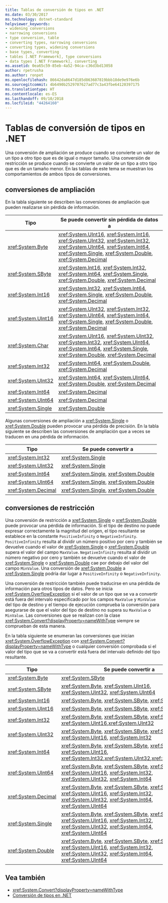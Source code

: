 ```yaml
---
title: Tablas de conversión de tipos en .NET
ms.date: 03/30/2017
ms.technology: dotnet-standard
helpviewer_keywords:
- widening conversions
- narrowing conversions
- type conversion, table
- converting types, narrowing conversions
- converting types, widening conversions
- base types, converting
- tables [.NET Framework], type conversions
- data types [.NET Framework], converting
ms.assetid: 0ea65c59-85eb-4a52-94ca-c36d3bd13058
author: rpetrusha
ms.author: ronpet
ms.openlocfilehash: 86642da8647d185d863607819bbb18de9e976e6b
ms.sourcegitcommit: 4b6490b2529707627ad77c3a43fbe64120397175
ms.translationtype: HT
ms.contentlocale: es-ES
ms.lasthandoff: 09/10/2018
ms.locfileid: "44264160"
---
```

# <a name="type-conversion-tables-in-net"></a>Tablas de conversión de tipos en .NET
Una conversión de ampliación se produce cuando se convierte un valor de un tipo a otro tipo que es de igual o mayor tamaño. Una conversión de restricción se produce cuando se convierte un valor de un tipo a otro tipo que es de un tamaño menor. En las tablas de este tema se muestran los comportamientos de ambos tipos de conversiones.  
  
## <a name="widening-conversions"></a>conversiones de ampliación  
 En la tabla siguiente se describen las conversiones de ampliación que pueden realizarse sin pérdida de información.  
  
|Tipo|Se puede convertir sin pérdida de datos a|  
|----------|-------------------------------------------|  
|<xref:System.Byte>|<xref:System.UInt16>, <xref:System.Int16>, <xref:System.UInt32>, <xref:System.Int32>, <xref:System.UInt64>, <xref:System.Int64>, <xref:System.Single>, <xref:System.Double>, <xref:System.Decimal>|  
|<xref:System.SByte>|<xref:System.Int16>, <xref:System.Int32>, <xref:System.Int64>, <xref:System.Single>, <xref:System.Double>, <xref:System.Decimal>|  
|<xref:System.Int16>|<xref:System.Int32>, <xref:System.Int64>, <xref:System.Single>, <xref:System.Double>, <xref:System.Decimal>|  
|<xref:System.UInt16>|<xref:System.UInt32>, <xref:System.Int32>, <xref:System.UInt64>, <xref:System.Int64>, <xref:System.Single>, <xref:System.Double>, <xref:System.Decimal>|  
|<xref:System.Char>|<xref:System.UInt16>, <xref:System.UInt32>, <xref:System.Int32>, <xref:System.UInt64>, <xref:System.Int64>, <xref:System.Single>, <xref:System.Double>, <xref:System.Decimal>|  
|<xref:System.Int32>|<xref:System.Int64>, <xref:System.Double>, <xref:System.Decimal>|  
|<xref:System.UInt32>|<xref:System.Int64>, <xref:System.UInt64>, <xref:System.Double>, <xref:System.Decimal>|  
|<xref:System.Int64>|<xref:System.Decimal>|  
|<xref:System.UInt64>|<xref:System.Decimal>|  
|<xref:System.Single>|<xref:System.Double>|  
  
 Algunas conversiones de ampliación a <xref:System.Single> o <xref:System.Double> pueden provocar una pérdida de precisión. En la tabla siguiente se describen las conversiones de ampliación que a veces se traducen en una pérdida de información.  
  
|Tipo|Se puede convertir a|  
|----------|-------------------------|  
|<xref:System.Int32>|<xref:System.Single>|  
|<xref:System.UInt32>|<xref:System.Single>|  
|<xref:System.Int64>|<xref:System.Single>, <xref:System.Double>|  
|<xref:System.UInt64>|<xref:System.Single>, <xref:System.Double>|  
|<xref:System.Decimal>|<xref:System.Single>, <xref:System.Double>|  
  
## <a name="narrowing-conversions"></a>conversiones de restricción  
 Una conversión de restricción a <xref:System.Single> o <xref:System.Double> puede provocar una pérdida de información. Si el tipo de destino no puede expresar correctamente la magnitud del origen, el tipo resultante se establece en la constante `PositiveInfinity` o `NegativeInfinity`. `PositiveInfinity` resulta al dividir un número positivo por cero y también se devuelve cuando el valor de <xref:System.Single> o <xref:System.Double> supera el valor del campo `MaxValue`. `NegativeInfinity` resulta al dividir un número negativo por cero y también se devuelve cuando el valor de <xref:System.Single> o <xref:System.Double> cae por debajo del valor del campo `MinValue`. Una conversión de <xref:System.Double> a <xref:System.Single> podría dar lugar a `PositiveInfinity` o `NegativeInfinity`.  
  
 Una conversión de restricción también puede traducirse en una pérdida de información para otros tipos de datos. Pero se inicia <xref:System.OverflowException> si el valor de un tipo que se va a convertir está fuera del intervalo especificado por los campos `MaxValue` y `MinValue` del tipo de destino y el tiempo de ejecución comprueba la conversión para asegurarse de que el valor del tipo de destino no supera su `MaxValue` o `MinValue`. Las conversiones que se realizan con la clase <xref:System.Convert?displayProperty=nameWithType> siempre se comprueban de esta manera.  
  
 En la tabla siguiente se enumeran las conversiones que inician <xref:System.OverflowException> con <xref:System.Convert?displayProperty=nameWithType> o cualquier conversión comprobada si el valor del tipo que se va a convertir está fuera del intervalo definido del tipo resultante.  
  
|Tipo|Se puede convertir a|  
|----------|-------------------------|  
|<xref:System.Byte>|<xref:System.SByte>|  
|<xref:System.SByte>|<xref:System.Byte>, <xref:System.UInt16>, <xref:System.UInt32>, <xref:System.UInt64>|  
|<xref:System.Int16>|<xref:System.Byte>, <xref:System.SByte>, <xref:System.UInt16>|  
|<xref:System.UInt16>|<xref:System.Byte>, <xref:System.SByte>, <xref:System.Int16>|  
|<xref:System.Int32>|<xref:System.Byte>, <xref:System.SByte>, <xref:System.Int16>, <xref:System.UInt16>,<xref:System.UInt32>|  
|<xref:System.UInt32>|<xref:System.Byte>, <xref:System.SByte>, <xref:System.Int16>, <xref:System.UInt16>, <xref:System.Int32>|  
|<xref:System.Int64>|<xref:System.Byte>, <xref:System.SByte>, <xref:System.Int16>, <xref:System.UInt16>, <xref:System.Int32>,<xref:System.UInt32>,<xref:System.UInt64>|  
|<xref:System.UInt64>|<xref:System.Byte>, <xref:System.SByte>, <xref:System.Int16>, <xref:System.UInt16>, <xref:System.Int32>, <xref:System.UInt32>, <xref:System.Int64>|  
|<xref:System.Decimal>|<xref:System.Byte>, <xref:System.SByte>, <xref:System.Int16>, <xref:System.UInt16>, <xref:System.Int32>, <xref:System.UInt32>, <xref:System.Int64>, <xref:System.UInt64>|  
|<xref:System.Single>|<xref:System.Byte>, <xref:System.SByte>, <xref:System.Int16>, <xref:System.UInt16>, <xref:System.Int32>, <xref:System.UInt32>, <xref:System.Int64>, <xref:System.UInt64>|  
|<xref:System.Double>|<xref:System.Byte>, <xref:System.SByte>, <xref:System.Int16>, <xref:System.UInt16>, <xref:System.Int32>, <xref:System.UInt32>, <xref:System.Int64>, <xref:System.UInt64>|  
  
## <a name="see-also"></a>Vea también

- <xref:System.Convert?displayProperty=nameWithType>  
- [Conversión de tipos en .NET](../../../docs/standard/base-types/type-conversion.md)
